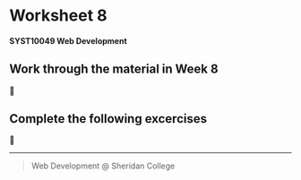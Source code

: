 # Worksheet 8
#### SYST10049 Web Development

## Work through the material in Week 8

:construction:

## Complete the following excercises

:construction:







---

> Web Development @ Sheridan College

